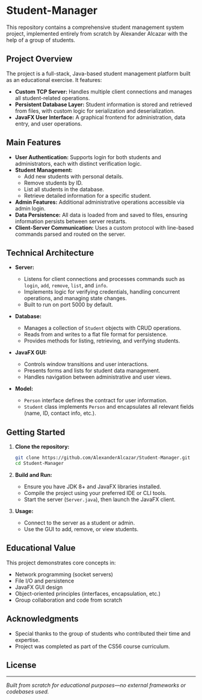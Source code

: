 # Student-Manager

This repository contains a comprehensive student management system project, implemented entirely from scratch by Alexander Alcazar with the help of a group of students.

## Project Overview

The project is a full-stack, Java-based student management platform built as an educational exercise. It features:

- **Custom TCP Server:** Handles multiple client connections and manages all student-related operations.
- **Persistent Database Layer:** Student information is stored and retrieved from files, with custom logic for serialization and deserialization.
- **JavaFX User Interface:** A graphical frontend for administration, data entry, and user operations.

## Main Features

- **User Authentication:** Supports login for both students and administrators, each with distinct verification logic.
- **Student Management:** 
  - Add new students with personal details.
  - Remove students by ID.
  - List all students in the database.
  - Retrieve detailed information for a specific student.
- **Admin Features:** Additional administrative operations accessible via admin login.
- **Data Persistence:** All data is loaded from and saved to files, ensuring information persists between server restarts.
- **Client-Server Communication:** Uses a custom protocol with line-based commands parsed and routed on the server.

## Technical Architecture

- **Server:**  
  - Listens for client connections and processes commands such as `login`, `add`, `remove`, `list`, and `info`.
  - Implements logic for verifying credentials, handling concurrent operations, and managing state changes.
  - Built to run on port 5000 by default.

- **Database:**  
  - Manages a collection of `Student` objects with CRUD operations.
  - Reads from and writes to a flat file format for persistence.
  - Provides methods for listing, retrieving, and verifying students.

- **JavaFX GUI:**  
  - Controls window transitions and user interactions.
  - Presents forms and lists for student data management.
  - Handles navigation between administrative and user views.

- **Model:**  
  - `Person` interface defines the contract for user information.
  - `Student` class implements `Person` and encapsulates all relevant fields (name, ID, contact info, etc.).

## Getting Started

1. **Clone the repository:**
   ```bash
   git clone https://github.com/AlexanderAlcazar/Student-Manager.git
   cd Student-Manager
   ```

2. **Build and Run:**
   - Ensure you have JDK 8+ and JavaFX libraries installed.
   - Compile the project using your preferred IDE or CLI tools.
   - Start the server (`Server.java`), then launch the JavaFX client.

3. **Usage:**
   - Connect to the server as a student or admin.
   - Use the GUI to add, remove, or view students.

## Educational Value

This project demonstrates core concepts in:

- Network programming (socket servers)
- File I/O and persistence
- JavaFX GUI design
- Object-oriented principles (interfaces, encapsulation, etc.)
- Group collaboration and code from scratch

## Acknowledgments

- Special thanks to the group of students who contributed their time and expertise.
- Project was completed as part of the CS56 course curriculum.

## License



---
*Built from scratch for educational purposes—no external frameworks or codebases used.*

